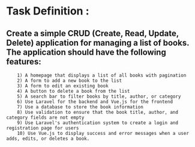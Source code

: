  # Task Definition :

   ## Create a simple CRUD (Create, Read, Update, Delete) application for managing a list of books. The application should have the following features: 
 
        1) A homepage that displays a list of all books with pagination 
        2) A form to add a new book to the list 
        3) A form to edit an existing book 
        4) A button to delete a book from the list 
        5) A search bar to filter books by title, author, or category 
        6) Use Laravel for the backend and Vue.js for the frontend 
        7) Use a database to store the book information 
        8) Use validation to ensure that the book title, author, and category fields are not empty 
        9) Use Laravel's authentication system to create a login and registration page for users 
        10) Use Vue.js to display success and error messages when a user adds, edits, or deletes a book.






